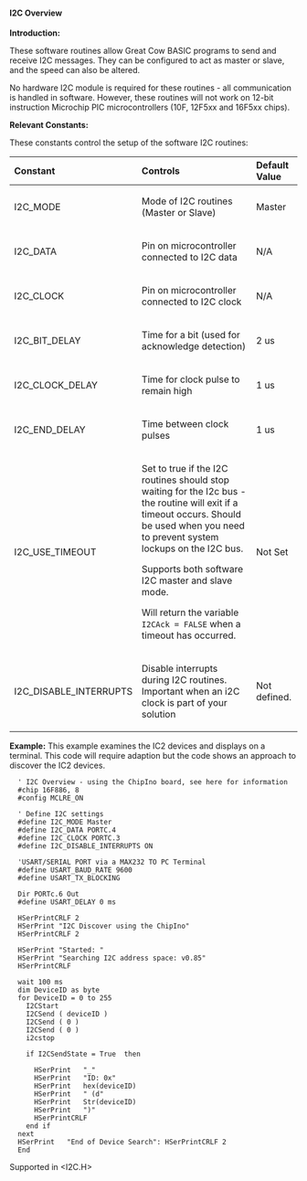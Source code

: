 <div class="section">

<div class="titlepage">

<div>

<div>

#### <span id="i2c_overview"></span>I2C Overview

</div>

</div>

</div>

<span class="strong">**Introduction:**</span>

These software routines allow Great Cow BASIC programs to send and
receive I2C messages. They can be configured to act as master or slave,
and the speed can also be altered.

No hardware I2C module is required for these routines - all
communication is handled in software. However, these routines will not
work on 12-bit instruction Microchip PIC microcontrollers (10F, 12F5xx
and 16F5xx chips).

<span class="strong">**Relevant Constants:**</span>

These constants control the setup of the software I2C routines:

<div class="informaltable">

<table data-border="1">
<thead>
<tr class="header">
<th style="text-align: left;"><span class="strong"><strong>Constant</strong></span></th>
<th style="text-align: left;"><span class="strong"><strong>Controls</strong></span></th>
<th style="text-align: left;"><span class="strong"><strong>Default Value</strong></span></th>
</tr>
</thead>
<tbody>
<tr class="odd">
<td style="text-align: left;"><p>I2C_MODE</p></td>
<td style="text-align: left;"><p>Mode of I2C routines (Master or Slave)</p></td>
<td style="text-align: left;"><p>Master</p></td>
</tr>
<tr class="even">
<td style="text-align: left;"><p>I2C_DATA</p></td>
<td style="text-align: left;"><p>Pin on microcontroller connected to I2C data</p></td>
<td style="text-align: left;"><p>N/A</p></td>
</tr>
<tr class="odd">
<td style="text-align: left;"><p>I2C_CLOCK</p></td>
<td style="text-align: left;"><p>Pin on microcontroller connected to I2C clock</p></td>
<td style="text-align: left;"><p>N/A</p></td>
</tr>
<tr class="even">
<td style="text-align: left;"><p>I2C_BIT_DELAY</p></td>
<td style="text-align: left;"><p>Time for a bit (used for acknowledge detection)</p></td>
<td style="text-align: left;"><p>2 us</p></td>
</tr>
<tr class="odd">
<td style="text-align: left;"><p>I2C_CLOCK_DELAY</p></td>
<td style="text-align: left;"><p>Time for clock pulse to remain high</p></td>
<td style="text-align: left;"><p>1 us</p></td>
</tr>
<tr class="even">
<td style="text-align: left;"><p>I2C_END_DELAY</p></td>
<td style="text-align: left;"><p>Time between clock pulses</p></td>
<td style="text-align: left;"><p>1 us</p></td>
</tr>
<tr class="odd">
<td style="text-align: left;"><p>I2C_USE_TIMEOUT</p></td>
<td style="text-align: left;"><p>Set to true if the I2C routines should stop waiting for the I2c bus - the routine will exit if a timeout occurs. Should be used when you need to prevent system lockups on the I2C bus.</p>
<p>Supports both software I2C master and slave mode.</p>
<p>Will return the variable <code class="literal">I2CAck = FALSE</code> when a timeout has occurred.</p></td>
<td style="text-align: left;"><p>Not Set</p></td>
</tr>
<tr class="even">
<td style="text-align: left;"><p>I2C_DISABLE_INTERRUPTS</p></td>
<td style="text-align: left;"><p>Disable interrupts during I2C routines. Important when an i2C clock is part of your solution</p></td>
<td style="text-align: left;"><p>Not defined.</p></td>
</tr>
</tbody>
</table>

</div>

<span class="strong">**Example:**</span> This example examines the IC2
devices and displays on a terminal. This code will require adaption but
the code shows an approach to discover the IC2 devices.

``` screen
  ' I2C Overview - using the ChipIno board, see here for information
  #chip 16F886, 8
  #config MCLRE_ON

  ' Define I2C settings
  #define I2C_MODE Master
  #define I2C_DATA PORTC.4
  #define I2C_CLOCK PORTC.3
  #define I2C_DISABLE_INTERRUPTS ON

  'USART/SERIAL PORT via a MAX232 TO PC Terminal
  #define USART_BAUD_RATE 9600
  #define USART_TX_BLOCKING

  Dir PORTc.6 Out
  #define USART_DELAY 0 ms

  HSerPrintCRLF 2
  HSerPrint "I2C Discover using the ChipIno"
  HSerPrintCRLF 2

  HSerPrint "Started: "
  HSerPrint "Searching I2C address space: v0.85"
  HSerPrintCRLF

  wait 100 ms
  dim DeviceID as byte
  for DeviceID = 0 to 255
    I2CStart
    I2CSend ( deviceID )
    I2CSend ( 0 )
    I2CSend ( 0 )
    i2cstop

    if I2CSendState = True  then

      HSerPrint   "_"
      HSerPrint   "ID: 0x"
      HSerPrint   hex(deviceID)
      HSerPrint   " (d"
      HSerPrint   Str(deviceID)
      HSerPrint   ")"
      HSerPrintCRLF
    end if
  next
  HSerPrint   "End of Device Search": HSerPrintCRLF 2
  End
```

Supported in &lt;I2C.H&gt;

</div>
